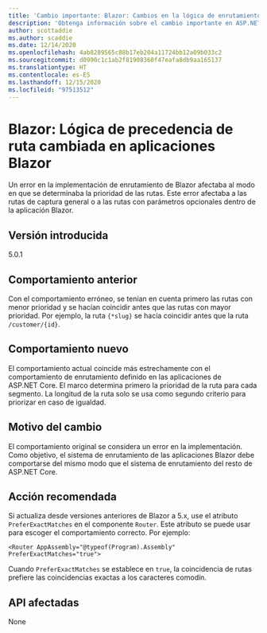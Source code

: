 ```yaml
---
title: 'Cambio importante: Blazor: Cambios en la lógica de enrutamiento en aplicaciones Blazor'
description: 'Obtenga información sobre el cambio importante en ASP.NET Core 5.0 titulado Blazor: Cambios en la lógica de enrutamiento en aplicaciones Blazor'
author: scottaddie
ms.author: scaddie
ms.date: 12/14/2020
ms.openlocfilehash: 4ab8289565c88b17eb204a11724bb12a09b033c2
ms.sourcegitcommit: d0990c1c1ab2f81908360f47eafa8db9aa165137
ms.translationtype: HT
ms.contentlocale: es-ES
ms.lasthandoff: 12/15/2020
ms.locfileid: "97513512"
---
```

# <a name="blazor-route-precedence-logic-changed-in-blazor-apps"></a>Blazor: Lógica de precedencia de ruta cambiada en aplicaciones Blazor

Un error en la implementación de enrutamiento de Blazor afectaba al modo en que se determinaba la prioridad de las rutas. Este error afectaba a las rutas de captura general o a las rutas con parámetros opcionales dentro de la aplicación Blazor.

## <a name="version-introduced"></a>Versión introducida

5.0.1

## <a name="old-behavior"></a>Comportamiento anterior

Con el comportamiento erróneo, se tenían en cuenta primero las rutas con menor prioridad y se hacían coincidir antes que las rutas con mayor prioridad. Por ejemplo, la ruta `{*slug}` se hacía coincidir antes que la ruta `/customer/{id}`.

## <a name="new-behavior"></a>Comportamiento nuevo

El comportamiento actual coincide más estrechamente con el comportamiento de enrutamiento definido en las aplicaciones de ASP.NET Core. El marco determina primero la prioridad de la ruta para cada segmento. La longitud de la ruta solo se usa como segundo criterio para priorizar en caso de igualdad.

## <a name="reason-for-change"></a>Motivo del cambio

El comportamiento original se considera un error en la implementación. Como objetivo, el sistema de enrutamiento de las aplicaciones Blazor debe comportarse del mismo modo que el sistema de enrutamiento del resto de ASP.NET Core.

## <a name="recommended-action"></a>Acción recomendada

Si actualiza desde versiones anteriores de Blazor a 5.x, use el atributo `PreferExactMatches` en el componente `Router`. Este atributo se puede usar para escoger el comportamiento correcto. Por ejemplo:

```razor
<Router AppAssembly="@typeof(Program).Assembly" PreferExactMatches="true">
```

Cuando `PreferExactMatches` se establece en `true`, la coincidencia de rutas prefiere las coincidencias exactas a los caracteres comodín.

## <a name="affected-apis"></a>API afectadas

None

<!--

## Category

ASP.NET Core

## Affected APIs

Not detectable via API analysis

-->
